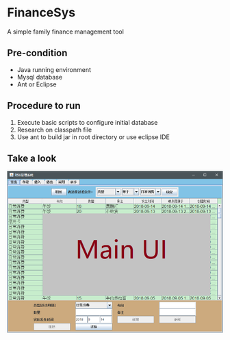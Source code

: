 # FinanceSys
A simple family finance management tool

## Pre-condition
- Java running environment
- Mysql database
- Ant or Eclipse

## Procedure to run
1. Execute basic scripts to configure initial database
2. Research on classpath file
2. Use ant to build jar in root directory or use eclipse IDE

## Take a look
![mainUI](https://github.com/penguinbocky/FinanceSys/blob/master/mainUI.png 'look and feel')
